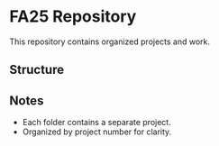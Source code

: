 # FA25 Repository

This repository contains organized projects and work.

## Structure


## Notes
- Each folder contains a separate project.
- Organized by project number for clarity.
